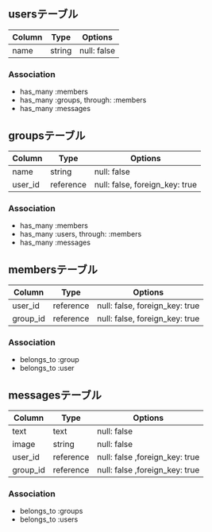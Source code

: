 ## usersテーブル
|Column|Type|Options|
|------|----|-------|
|name|string|null: false|

### Association
- has_many :members
- has_many :groups, through: :members
- has_many :messages


## groupsテーブル

|Column|Type|Options|
|------|----|-------|
|name|string|null: false|
|user_id|reference|null: false, foreign_key: true|

### Association
- has_many  :members
- has_many :users, through: :members
- has_many :messages


## membersテーブル

|Column|Type|Options|
|------|----|-------|
|user_id|reference|null: false, foreign_key: true|
|group_id|reference|null: false, foreign_key: true|


### Association
- belongs_to :group
- belongs_to :user


## messagesテーブル
|Column|Type|Options|
|------|----|-------|
|text|text|null: false|
|image|string|null: false|
|user_id|reference|null: false ,foreign_key: true|
|group_id|reference|null: false ,foreign_key: true|


### Association
- belongs_to :groups
- belongs_to :users
